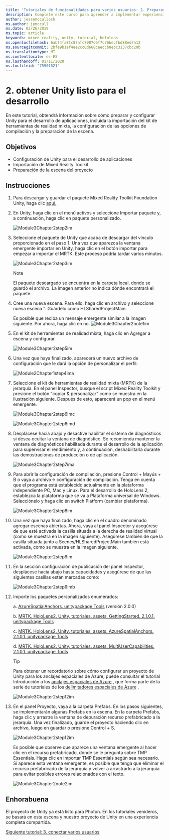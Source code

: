 ```yaml
---
title: 'Tutoriales de funcionalidades para varios usuarios: 2. Preparar Unity para el desarrollo'
description: Complete este curso para aprender a implementar experiencias compartidas multiusuario en una aplicación de HoloLens 2.
author: jessemcculloch
ms.author: jemccull
ms.date: 02/26/2019
ms.topic: article
keywords: mixed reality, unity, tutorial, hololens
ms.openlocfilehash: 6abf4fa8fc87afc7007d6f7c76becfbd88ed7a12
ms.sourcegitcommit: 2bfe9b1af4ee2cc0d668caeccb8ebc3137cbc20b
ms.translationtype: MT
ms.contentlocale: es-ES
ms.lasthandoff: 01/11/2020
ms.locfileid: "75901521"
---
```

# <a name="2-getting-unity-ready-for-development"></a>2. obtener Unity listo para el desarrollo

En este tutorial, obtendrá información sobre cómo preparar y configurar Unity para el desarrollo de aplicaciones, incluida la importación del kit de herramientas de realidad mixta, la configuración de las opciones de compilación y la preparación de la escena.

## <a name="objectives"></a>Objetivos

* Configuración de Unity para el desarrollo de aplicaciones
* Importación de Mixed Reality Toolkit
* Preparación de la escena del proyecto

## <a name="instructions"></a>Instrucciones

1. Para descargar y guardar el paquete Mixed Reality Toolkit Foundation Unity, haga clic [aquí.](https://github.com/microsoft/MixedRealityToolkit-Unity/releases/download/v2.1.0/Microsoft.MixedReality.Toolkit.Unity.Foundation.2.1.0.unitypackage)

2. En Unity, haga clic en el menú activos y seleccione Importar paquete y, a continuación, haga clic en paquete personalizado.

    ![Module3Chapter2step2im](images/module3chapter2step2im.PNG)

3. Seleccione el paquete de Unity que acaba de descargar del vínculo proporcionado en el paso 1. Una vez que aparezca la ventana emergente importar en Unity, haga clic en el botón importar para empezar a importar el MRTK. Este proceso podría tardar varios minutos.

    ![Module3Chapter2step3im](images/module3chapter2step3im.PNG)

    >[!NOTE]
    >El paquete descargado se encuentra en la carpeta local, donde se guardó el archivo. La imagen anterior no indica dónde encontrará el paquete.

4. Cree una nueva escena. Para ello, haga clic en archivo y seleccione nueva escena ". Guárdelo como HLSharedProjectMain.

    Es posible que reciba un mensaje emergente similar a la imagen siguiente. Por ahora, haga clic en no.
    ![Module3Chapter2note1im](images/module3chapter2note1im.PNG)

5. En el kit de herramientas de realidad mixta, haga clic en Agregar a escena y configurar.

    ![Module3Chapter2step5im](images/module3chapter2step5im.PNG)

6. Una vez que haya finalizado, aparecerá un nuevo archivo de configuración que le dará la opción de personalizar el perfil.

    ![Module2Chapter1step4ima](images/Module2Chapter1step4ima.PNG)

7. Seleccione el kit de herramientas de realidad mixta (MRTK) de la jerarquía. En el panel Inspector, busque el script Mixed Reality Toolkit y presione el botón "copiar & personalizar" como se muestra en la ilustración siguiente.  Después de esto, aparecerá un pop en el menú emergente.

    ![Module3Chapter2step6imc](images/module3chapter2step6imc.PNG)

    ![Module3Chapter2step6imd](images/module3chapter2step6imd.PNG)

8. Desplácese hacia abajo y desactive habilitar el sistema de diagnósticos si desea ocultar la ventana de diagnóstico. Se recomienda mantener la ventana de diagnósticos habilitada durante el desarrollo de la aplicación para supervisar el rendimiento y, a continuación, deshabilitarla durante las demostraciones de producción o de aplicación. 

    ![Module3Chapter2step7ima](images/module3chapter2step7ima.PNG)

9. Para abrir la configuración de compilación, presione Control + Mayús + B o vaya a archivo-> configuración de compilación. Tenga en cuenta que el programa está establecido actualmente en la plataforma independiente PC, Mac y Linux. Para el desarrollo de HoloLens 2, establezca la plataforma que se va a Plataforma universal de Windows. Selecciónelo y haga clic en switch Platform (cambiar plataforma).

    ![Module3Chapter2step8im](images/module3chapter2step8im.PNG)

10. Una vez que haya finalizado, haga clic en el cuadro denominado agregar escenas abiertas. Ahora, vaya al panel Inspector y asegúrese de que esté activada la casilla situada a la derecha de realidad virtual (como se muestra en la imagen siguiente). Asegúrese también de que la casilla situada junto a Scenes/HLSharedProjectMain también está activada, como se muestra en la imagen siguiente.

    ![Module3Chapter2step9im](images/module3chapter2step9im.PNG)

11. En la sección configuración de publicación del panel Inspector, desplácese hacia abajo hasta capacidades y asegúrese de que las siguientes casillas están marcadas como:

    ![Module3Chapter2step9imb](images/module3chapter2step9imb.PNG)

12. Importe los paquetes personalizados enumerados:

    a. [AzureSpatialAnchors. unitypackage Tools](https://github.com/Azure/azure-spatial-anchors-samples/releases/download/v2.0.0/AzureSpatialAnchors.unitypackage) (versión 2.0.0)

    b. [MRTK. HoloLens2. Unity. tutoriales. assets. GettingStarted. 2.1.0.1. unitypackage Tools](https://github.com/microsoft/MixedRealityLearning/releases/download/getting-started-v2.1.0.1/MRTK.HoloLens2.Unity.Tutorials.Assets.GettingStarted.2.1.0.1.unitypackage)

    c. [MRTK. HoloLens2. Unity. tutoriales. assets. AzureSpatialAnchors. 2.1.0.1. unitypackage Tools](https://github.com/microsoft/MixedRealityLearning/releases/download/azure-spatial-anchors-v2.1.0.1/MRTK.HoloLens2.Unity.Tutorials.Assets.AzureSpatialAnchors.2.1.0.1.unitypackage)

    d. [MRTK. HoloLens2. Unity. tutoriales. assets. MultiUserCapabilities. 2.1.0.1. unitypackage Tools](https://github.com/microsoft/MixedRealityLearning/releases/download/multi-user-capabilities-v2.1.0.1/MRTK.HoloLens2.Unity.Tutorials.Assets.MultiUserCapabilities.2.1.0.1.unitypackage)

    >[!TIP]
    >Para obtener un recordatorio sobre cómo configurar un proyecto de Unity para los anclajes espaciales de Azure, puede consultar el tutorial Introducción a los [anclajes espaciales de Azure](https://docs.microsoft.com/windows/mixed-reality/mrlearning-asa-ch1) , que forma parte de la serie de tutoriales de los [delimitadores espaciales de Azure](https://docs.microsoft.com/windows/mixed-reality/mrlearning-asa-ch1) .

    ![Module3Chapter2step12im](images/module3chapter2step11im.PNG)

13. En el panel Proyecto, vaya a la carpeta Prefabs. En los pasos siguientes, se implementarán algunas Prefabs en la escena. En la carpeta Prefabs, haga clic y arrastre la ventana de depuración recurso prefabricado a la jerarquía. Una vez finalizado, guarde el proyecto haciendo clic en archivo, luego en guardar o presione Control + S.

    ![Module3Chapter2step12im](images/module3chapter2step12im.PNG)

    Es posible que observe que aparece una ventana emergente al hacer clic en el recurso prefabricado, donde se le pregunta sobre TMP Essentials. Haga clic en importar TMP Essentials según sea necesario. Si aparece esta ventana emergente, es posible que tenga que eliminar el recurso prefabricado de la jerarquía y volver a arrastrarlo a la jerarquía para evitar posibles errores relacionados con el texto.

    ![Module3Chapter2note2im](images/module3chapter2note2im.PNG)

## <a name="congratulations"></a>Enhorabuena

El proyecto de Unity ya está listo para Photon. En los tutoriales venideros, se basará en esta escena y nuestro proyecto de Unity en una experiencia completa compartida.

[Siguiente tutorial: 3. conectar varios usuarios](mrlearning-sharing(photon)-ch3.md)
